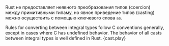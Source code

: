 Rust не предоставляет неявного преобразования типов (coercion) между примитивными типаму, но явное приведение типов (casting) можно осуществить с помощью ключевого слова `as`.

Rules for converting between integral types follow C conventions generally,
except in cases where C has undefined behavior. The behavior of all casts
between integral types is well defined in Rust.
{cast.play}

